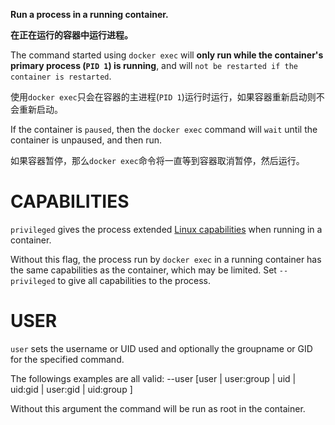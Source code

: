
**Run a process in a running container.**

**在正在运行的容器中运行进程。**

The command started using `docker exec` will **only run while the container's primary
process (`PID 1`) is running**, and will `not be restarted if the container is restarted`.

使用`docker exec`只会在容器的主进程(`PID 1`)运行时运行，如果容器重新启动则不会重新启动。

If the container is `paused`, then the `docker exec` command will `wait` until the
container is unpaused, and then run.

如果容器暂停，那么`docker exec`命令将一直等到容器取消暂停，然后运行。

# CAPABILITIES

`privileged` gives the process extended
[Linux capabilities](http://man7.org/linux/man-pages/man7/capabilities.7.html)
when running in a container. 

Without this flag, the process run by `docker exec` in a running container has
the same capabilities as the container, which may be limited. Set
`--privileged` to give all capabilities to the process.

# USER
`user` sets the username or UID used and optionally the groupname or GID for the specified command.

   The followings examples are all valid:
   --user [user | user:group | uid | uid:gid | user:gid | uid:group ]

   Without this argument the command will be run as root in the container.
